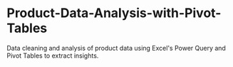 # Product-Data-Analysis-with-Pivot-Tables
Data cleaning and analysis of product data using Excel's Power Query and Pivot Tables to extract insights.
